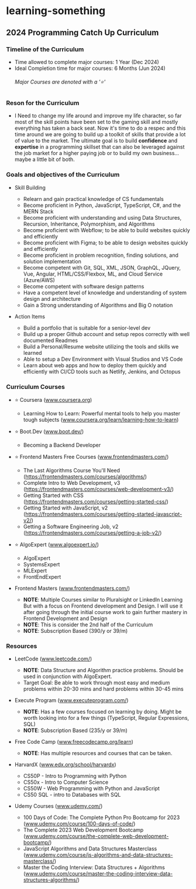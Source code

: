 # learning-something
<h2>2024 Programming Catch Up Curriculum</h2>

<h3>Timeline of the Curriculum</h3>

  - Time allowed to complete major courses: 1 Year (Dec 2024)
  - Ideal Completion time for major courses: 6 Months (Jun 2024)
    <h6>Major Courses are denoted with a '⭐'</h6>

<h3>Reson for the Curriculum</h3>

  - I Need to change my life around and improve my life character, so far most of the skill points have been set to the gaming skill and mostly everything has taken a back seat. Now it's time to do a respec and this time around we are going to build up a toolkit of skills that provide a lot of value to the market. The ultimate goal is to build <b>confidence</b> and <b>expertise</b> in a programming skillset that can also be leveraged against the job market for a higher paying job or to build my own business... maybe a little bit of both.

<h3>Goals and objectives of the Curriculum</h3>

  - Skill Building
    - Relearn and gain practical knowledge of CS fundamentals
    - Become proficient in Python, JavaScript, TypeScript, C#, and the MERN Stack
    - Become proficient with understanding and using Data Structures, Recursion, Inheritance, Polymorphism, and Algorithms
    - Become proficient with Webflow; to be able to build websites quickly and efficiently
    - Become proficient with Figma; to be able to design websites quickly and efficiently
    - Become proficient in problem recognition, finding solutions, and solution implementation
    - Become competent with Git, SQL, XML, JSON, GraphQL, JQuery, Vue, Angular, HTML/CSS/Flexbox, ML, and Cloud Service (Azure/AWS)
    - Become competent with software design patterns
    - Have a competent level of knowledge and understanding of system design and architecture
    - Gain a Strong understanding of Algorithms and Big O notation

  - Action Items
    - Build a portfolio that is suitable for a senior-level dev
    - Build up a proper Github account and setup repos correctly with well documented Readmes
    - Build a Personal/Resume website utilizing the tools and skills we learned
    - Able to setup a Dev Environment with Visual Studios and VS Code
    - Learn about web apps and how to deploy them quickly and efficiently with CI/CD tools such as Netlify, Jenkins, and Octopus

<h3>Curriculum Courses</h3>

  - ⭐ Coursera (www.coursera.org)
    - Learning How to Learn: Powerful mental tools to help you master tough subjects (www.coursera.org/learn/learning-how-to-learn)

  - ⭐ Boot.Dev (www.boot.dev/)
    - Becoming a Backend Developer

  - ⭐ Frontend Masters Free Courses (www.frontendmasters.com/)
    - The Last Algorithms Course You'll Need (https://frontendmasters.com/courses/algorithms/)
    - Complete Intro to Web Development, v3 (https://frontendmasters.com/courses/web-development-v3/)
    - Getting Started with CSS (https://frontendmasters.com/courses/getting-started-css/)
    - Getting Started with JavaScript, v2 (https://frontendmasters.com/courses/getting-started-javascript-v2/)
    - Getting a Software Engineering Job, v2 (https://frontendmasters.com/courses/getting-a-job-v2/)

  - ⭐ AlgoExpert (www.algoexpert.io/)
    - AlgoExpert
    - SystemsExpert
    - MLExpert
    - FrontEndExpert

  - Frontend Masters (www.frontendmasters.com/)
    - <b>NOTE</b>: Multiple Courses similar to Pluralsight or LinkedIn Learning But with a focus on Frontend development and Design. I will use it after going through the initial course work to gain further mastery in Frontend Development and Design
    - <b>NOTE</b>: This is consider the 2nd half of the Curriculum 
    - <b>NOTE</b>: Subscription Based (390/y or 39/m)
   
<h3>Resources</h3>

  - LeetCode (www.leetcode.com/)
    - <b>NOTE</b>: Data Structure and Algorithm practice problems. Should be used in conjunction with AlgoExpert.
    - Target Goal: Be able to work through most easy and medium problems within 20-30 mins and hard problems within 30-45 mins
  
  - Execute Program (www.executeprogram.com/)
    - <b>NOTE</b>: Has a few courses focused on learning by doing. Might be worth looking into for a few things (TypeScript, Regular Expressions, SQL)
    - <b>NOTE</b>: Subscription Based (235/y or 39/m)

  - Free Code Camp (www.freecodecamp.org/learn)
    - <b>NOTE</b>: Has multiple resources and courses that can be taken.
   
  - HarvardX (www.edx.org/school/harvardx)
    - CS50P - Intro to Programming with Python
    - CS50x - Intro to Computer Science 
    - CS50W - Web Programming with Python and JavaScript
    - CS50 SQL - intro to Databases with SQL
   
  - Udemy Courses (www.udemy.com/)
    - 100 Days of Code: The Complete Python Pro Bootcamp for 2023 (www.udemy.com/course/100-days-of-code/)
    - The Complete 2023 Web Development Bootcamp (www.udemy.com/course/the-complete-web-development-bootcamp/)
    - JavaScript Algorithms and Data Structures Masterclass (www.udemy.com/course/js-algorithms-and-data-structures-masterclass/)
    - Master the Coding Interview: Data Structures + Algorithms (www.udemy.com/course/master-the-coding-interview-data-structures-algorithms/)


  
